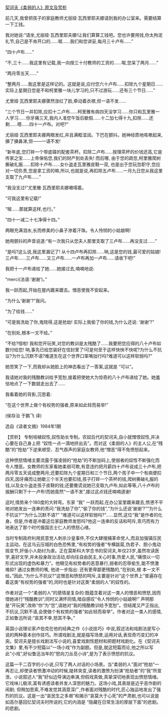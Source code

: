 [契诃夫《柔弱的人》原文及赏析](https://www.vrrw.net/wx/15592.html)

前几天,我曾把孩子的家庭教师尤丽娅·瓦西里耶夫娜请到我的办公室来。需要结算一下工钱。

我对她说:“请坐,尤丽娅·瓦西里耶夫娜!让我们算算工钱吧。您也许要用钱,你太拘泥礼节,自己是不肯开口的……呶……我们和您讲妥,每月三十卢布……”

“四十卢布……”

“不,三十……我这里有记载,我一向按三十付教师的工资的……呶,您呆了两月……”

“两月零五天……”

“整两月……我这里是这样记的。这就是说,应付您六十卢布……扣除九个星期日……实际上星期日您是不和柯里雅一块儿学习的,只不过游玩……还有三个节日……”

尤里娅·瓦西里耶夫娜骤然涨红了脸,牵动着衣襟,但一语不发……

“三个节日一并扣除,应扣十二卢布……柯里雅有病四天没学习……你只和瓦里雅一人学习……你牙痛三天,我内人准您午饭后歇假……十二加七得十九,扣除……还剩……嗯……四十一卢布。对吧?”

尤丽娅·瓦西里耶夫娜两眼发红,并且满眶湿润。下巴在颤抖。她神经质地咳嗽起来,擤了擤鼻涕,但——一语不发!

“新年底,您打碎一个带底碟的配套茶杯。扣除二卢布……按理茶杯的价钱还高,它是传家之宝……上帝保佑您,我们的财产到处丢失! 而后哪, 由于您的疏忽,柯里雅爬树撕破礼服……扣除十卢布……女仆盗走瓦里雅皮鞋一双, 也是出于您玩忽职守,您应对一切负责,您是拿工资的嘛,所以,也就是说,再扣除五卢布……一月九日您从我这里支取了九卢布……”

“我没支过!”尤里雅·瓦西里耶夫娜嗫嚅着。

“可我这里有记载!”

“呶……那就算这样,也行。”

“四十一减二十七净得十四。”

两眼充满泪水,长而修美的小鼻子渗着汗珠。令人怜悯的小姑娘啊!

她用颤抖的声音说道:“有一次我只从您夫人那里支取了三卢布……再没支过……”

“是吗?这么说,我这里漏记了! 从十四卢布再扣除……呐,这是您的钱,最可爱的姑娘! 三卢布……三卢布……又三卢布……一卢布再加一卢布……请收下吧!”

我把十一卢布递给了她……她接过去,喃喃地说:

“merci(法语:‘谢谢’)。”

我一跃而起,开始在屋内踱来踱去。憎恶使我不安起来。

“为什么‘谢谢’?”我问。

“为了给钱……”

“可是我洗劫了你,鬼晓得,这是抢劫! 实际上我偷了你的钱,为什么还说: ‘谢谢’?”

“在别处,根本一文不给。”

“不给?怪啦! 我和您开玩笑,对您的教训是太残酷了……我要把您应得的八十卢布如数付给您! 呐,事先已给您装好在信封里了!可是何至于这样快怏不快呢?为什么不抗议?为什么沉默不语?难道生在这个世界口笨嘴拙行吗?难道可以这样软弱吗?”

她苦笑了一下,而我却从她脸上的神态看出了一答案,这就是 “可以”。

我请她对我的残酷教训给予宽恕,接着把使她大为惊奇的八十卢布递给了她。她羞怯地点了一下数就走出去了……

我看着她的背影,沉思着:

“在这个世界上做个有权势的强者,原来如此轻而易举!”

(侯存治 于鹏飞 译)

选自《读者文摘》1984年1期



【赏析】 专制培植奴性,奴性助长专制。农奴后代的契诃夫,自小就憎恨奴性,并决心要在自己身上把 “奴性一点一滴地挤出去”。而对这《柔弱的人》的主人公,在“残酷”的“抢劫”下逆来顺受、忍气吞声的家庭女教师,他“憎恶”得不免愤怒起来。

这种愤怒情绪主要流露于强凌弱的“抢劫”的不断加码上,使弱者的奴性不断强化而令人憎恶。女教师的东家看她柔弱可欺,有意违约把月薪四十卢布说成三十卢布,把两月零五天说成整两月;还要扣除九个星期日和三个节日,两个孩子中一个有病便扣四天,因牙痛而让她歇三个半天也要扣钱,孩子打碎一个茶杯的钱,爬树撕破礼服的钱,以及女仆盗走孩子皮鞋的钱;还要撒谎说她已支取九卢布,如此等等,八十卢布的报酬只剩下十一卢布!而她竟然“一语不发”,接过这点钱还喃喃道谢!

这时,情势来个180度的大转弯。东家 “我” 一跃而起,在办公室里踱来踱去,愤懑不平地对她发出一连串的责问:“我洗劫了你”,“偷了你的钱”,“为什么还说‘谢谢’?”“为什么不抗议?”“为什么沉默不语?” “难道可以这样软弱吗?”……显然,这位“我”是作者的化身。但是,作者是冲着这位家庭教师发怒吗?他这一连串的反诘和呵斥,乖巧而有力地表达了那个时代俄国志士仁人的愤怒心绪。

当时专制政府利用民意党人刺杀沙皇事件,不仅大肆搜捕革命党人,而且加强镇压民主运动。在这乌云压城的白色恐怖里,“有权势的强者”专横跋扈,伪君子、胆小鬼动摇变节,奸佞小人助纣为虐。正在莫斯科大学念书的契诃夫,年仅23岁,虽然攻读医学,喜好文学,并未投身政治活动,却向往自由民主,关心时事,热爱人民,“痛恨以一切形式出现的虚伪和暴力”。他眼见有权势者的恶意暴行,弱者的忍辱偷生,能不愤激难抑? 通过女教师的嘴, 他进一步指出: 还有更卑鄙更残酷的,“在别处,根 本一文不给。”因此,“为什么不抗议?”这憎恶和愤怒的呵斥,主要是针对“这个世界上”普遍存在着这类“有权势的强者”的,同时也是针对这类“柔弱的人”的奴性的。

作者对这一个“柔弱的人”的感情是复杂的:既蕴含着对这一类人的憎恶和愤怒,因而借她进行“残酷教训”;同时又满怀同情,暗自感叹“令人怜悯的小姑娘啊!” 声明那是“开玩笑”,改称“你”为“您”,请她对“我的残酷教训给予宽恕”。但结尾又严正指出,不抗议,沉默不语,会使做个有权势的强者“如此轻而易举”。作者对这一类人的感情,正如鲁迅所说:“哀其不幸,怒其不争。”

英国小说理论家卢伯克在他的经典之作《小说技巧》中说,叙述法和戏剧法是写小说的两种基本创作技巧。所谓戏剧法,就是描写场景,运用对话,表现奇巧变幻的冲突。契诃夫是擅长戏剧法写小说的,喜爱戏剧性题材和把题材戏剧化。在《契诃夫文集》里,有不少短篇以“一场小戏”作为副题。但是,就这短篇而论,他之所以写此“小戏”,好似鲁迅当年的“怒向刀丛觅小诗”,是为了表示愤怒的抗议。

这篇一千二百字的小小说,只写了两人对话的小场景。当“柔弱的人”面对“抢劫”一再忍让,却使读者愤激冲动的时候,陡转突变,读者的激愤为扮演“抢劫者”的“我”所宣泄。小说叙述人“我”好似边导演边串演,但假戏真做,真挚深切地表现出愤怒情绪。它戏味儿极浓,富有诱惑读者并发人深思的魅力。这场小戏,其表层是近乎恶作剧的闹剧; 但稍加思索,不难发觉其涵意深广,作者面对残酷的时代,匠心独运地发出了强烈的抗议。这是一出“哀民生之多艰”和揭示“哀莫大于心死”的严肃剧,也可以说是如高尔基回忆契诃夫时所说的,它的内涵是 “隐藏在日常生活的厚层下面”的悲剧。的悲剧。

